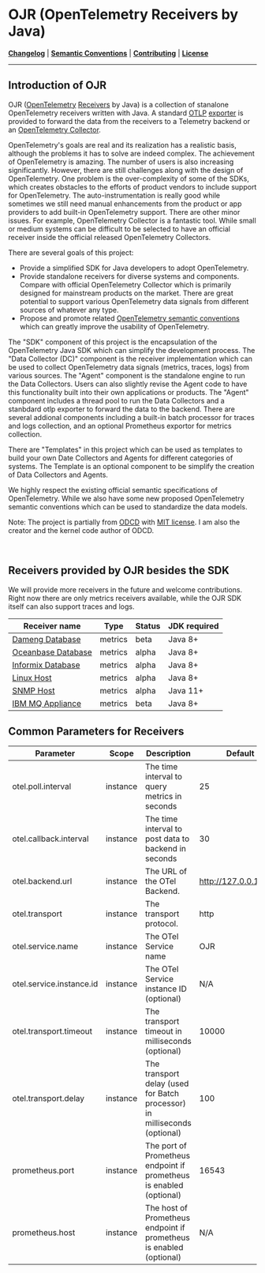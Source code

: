 # OJR (OpenTelemetry Receivers by Java)


**[Changelog](CHANGELOG.md)** | **[Semantic Conventions](docs/semconv/README.md)** | **[Contributing](CONTRIBUTING.md)** | **[License](LICENSE)**

 
---

## Introduction of OJR

OJR ([OpenTelemetry](https://opentelemetry.io/) [Receivers](https://opentelemetry.io/docs/collector/configuration/#receivers) by Java) is a collection of stanalone OpenTelemetry receivers written with Java. A standard [OTLP](https://opentelemetry.io/docs/specs/otel/protocol/) [exporter](https://opentelemetry.io/docs/collector/configuration/#exporters) is provided to forward the data from the receivers to a Telemetry backend or an [OpenTelemetry Collector](https://opentelemetry.io/docs/collector/).

OpenTelemetry's goals are real and its realization has a realistic basis, although the problems it has to solve are indeed complex. The achievement of OpenTelemetry is amazing. The number of users is also increasing significantly. However, there are still challenges along with the design of OpenTelemetry. One problem is the over-complexity of some of the SDKs, which creates obstacles to the efforts of product vendors to include support for OpenTelemetry. The auto-instrumentation is really good while sometimes we still need manual enhancements from the product or app providers to add built-in OpenTelemetry support. There are other minor issues. For example, OpenTelemetry Collector is a fantastic tool. While small or medium systems can be difficult to be selected to have an official receiver inside the official released OpenTelemetry Collectors.

There are several goals of this project:
- Provide a simplified SDK for Java developers to adopt OpenTelemetry.
- Provide standalone receivers for diverse systems and components. Compare with official OpenTelemetry Collector which is primarily designed for mainstream products on the market. There are great potential to support various OpenTelemetry data signals from different sources of whatever any type.
- Propose and promote related [OpenTelemetry semantic conventions](https://opentelemetry.io/docs/concepts/semantic-conventions/) which can greatly improve the usability of OpenTelemetry.
 
The "SDK" component of this project is the encapsulation of the OpenTelemetry Java SDK which can simplify the development process. The "Data Collector (DC)" component is the receiver implementation which can be used to collect OpenTelemetry data signals (metrics, traces, logs) from various sources. The "Agent" component is the standalone engine to run the Data Collectors. Users can also slightly revise the Agent code to have this functionality built into their own applications or products. The "Agent" component includes a thread pool to run the Data Collectors and a stanbdard otlp exporter to forward the data to the backend. There are several addional components including a built-in batch processor for traces and logs collection, and an optional Prometheus exportor for metrics collection.

There are "Templates" in this project which can be used as templates to build your own Date Collectors and Agents for different categories of systems. The Template is an optional component to be simplify the creation of Data Collectors and Agents.

We highly respect the existing official semantic specifications of OpenTelemetry. While we also have some new proposed OpenTelemetry semantic conventions which can be used to standardize the data models.

Note: The project is partially from [ODCD](https://github.com/instana/otel-dc) with [MIT license](https://github.com/instana/otel-dc/blob/main/LICENSE). I am also the creator and the kernel code author of ODCD.

<br>


## Receivers provided by OJR besides the SDK

We will provide more receivers in the future and welcome contributions. Right now there are only metrics receivers available, while the OJR SDK itself can also support traces and logs.
  
| Receiver name | Type | Status | JDK required |
|---------------|------|--------|--------------|
| [Dameng Database](ojr-dameng-db/README.md)       | metrics | beta  | Java 8+ |
| [Oceanbase Database](ojr-oceanbase-db/README.md) | metrics | alpha | Java 8+ |
| [Informix Database](ojr-informix-db/README.md)   | metrics | alpha | Java 8+ |
| [Linux Host](ojr-linux-host/README.md)           | metrics | alpha | Java 8+ |
| [SNMP Host](ojr-snmp-host/README.md)             | metrics | alpha | Java 11+ |
| [IBM MQ Appliance](ojr-mq-appliance/README.md)   | metrics | beta  | Java 8+ |


## Common Parameters for Receivers

| Parameter | Scope | Description | Default |Examples |
|-----------|-------|-------------|---------|---------|
| otel.poll.interval | instance | The time interval to query metrics in seconds | 25 | 50 |
| otel.callback.interval | instance | The time interval to post data to backend in seconds | 30 | 60 |
| otel.backend.url | instance | The URL of the OTel Backend. | http://127.0.0.1:4318 | http://127.0.0.1:4318  https://my-server:4318 |
| otel.transport | instance | The transport protocol. | http | http grpc prometheus grpc+prometheus http+prometheus |
| otel.service.name | instance | The OTel Service name | OJR | MyDataService |
| otel.service.instance.id | instance | The OTel Service instance ID (optional) | N/A | Instana-01 |
| otel.transport.timeout | instance | The transport timeout in milliseconds (optional) | 10000 | 10000 |
| otel.transport.delay | instance | The transport delay (used for Batch processor) in milliseconds (optional) | 100 | 100 |
| prometheus.port | instance | The port of Prometheus endpoint if prometheus is enabled (optional) | 16543 | 16543 |
| prometheus.host | instance | The host of Prometheus endpoint if prometheus is enabled (optional) | N/A | localhost |
